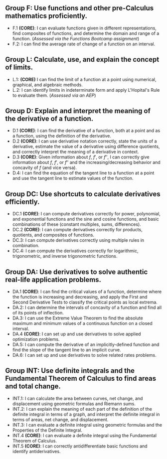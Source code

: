 ## Group F: Use functions and other pre-Calculus mathematics proficiently.

- F.1 **(CORE)**: I can evaluate functions given in different representations, find composites of functions, and determine the domain and range of a function. (*Assessed via the Functions Bootcamp assignment*)
- F.2: I can find the average rate of change of a function on an interval.
## Group L: Calculate, use, and explain the concept of limits.

- L.1: **(CORE)** I can find the limit of a function at a point using numerical, graphical, and algebraic methods.
- L.2: I can identify limits in indeterminate form and apply L'Hopital's Rule to evaluate them. (*Assessed via an AEP*)


## Group D: Explain and interpret the meaning of the derivative of a function.

- D.1 **(CORE)**: I can find the derivative of a function, both at a point and as a function, using the definition of the derivative. 
- D.2 **(CORE)**: I can use derivative notation correctly, state the units of a derivative, estimate the value of a derivative using difference quotients, and correctly interpret the meaning of a derivative in context. 
- D.3 **(CORE)**: Given information about $f$, $f'$, or $f''$, I can correctly give information about $f$, $f'$, or $f''$ and the increasing/decreasing behavior and concavity of $f$ (and vice versa).
- D.4: I can find the equation of the tangent line to a function at a point and use the tangent line to estimate values of the function.  

## Group DC: Use shortcuts to calculate derivatives efficiently.

- DC.1 **(CORE)**: I can compute derivatives correctly for power, polynomial, and exponential functions and the sine and cosine functions, and basic combinations of these (constant multiples, sums, differences). 
- DC.2 **(CORE)**: I can compute derivatives correctly for products, quotients, and composites of functions.  
- DC.3: I can compute derivatives correctly using multiple rules in combination. 
- DC.4: I can compute the derivatives correctly for logarithmic, trigonometric, and inverse trigonometric functions. 

## Group DA: Use derivatives to solve authentic real-life application problems.
- DA.1 **(CORE)**: I can find the critical values of a function, determine where the function is increasing and decreasing, and apply the First and Second Derivative Tests to classify the critical points as local extrema.
- DA.2: I can determine the intervals of concavity of a function and find all of its points of inflection.
- DA.3: I can use the Extreme Value Theorem to find the absolute maximum and minimum values of a continuous function on a closed interval.
- DA.4 **(CORE)**: I can set up and use derivatives to solve applied optimization problems.
- DA.5: I can compute the derivative of an implicitly-defined function and find the slope of the tangent line to an implicit curve. 
- DA.6: I can set up and use derivatives to solve related rates problems.

## Group INT: Use definite integrals and the Fundamental Theorem of Calculus to find areas and total change.

- INT.1: I can calculate the area between curves, net change, and displacement using geometric formulas and Riemann sums.
- INT.2: I can explain the meaning of each part of the definition of the definite integral in terms of a graph, and interpret the definite integral in terms of areas, net change, and displacement.
- INT.3: I can evaluate a definite integral using geometric formulas and the Properties of the Definite Integral. 
- INT.4 **(CORE)**: I can evaluate a definite integral using the Fundamental Theorem of Calculus.
- INT.5 **(CORE)**: I can correctly antidifferentiate basic functions and identify antiderivatives. 

<!--stackedit_data:
eyJoaXN0b3J5IjpbLTE3OTY0NTQ5MDRdfQ==
-->